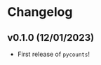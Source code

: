 # Changelog

<!--next-version-placeholder-->

## v0.1.0 (12/01/2023)

- First release of `pycounts`!